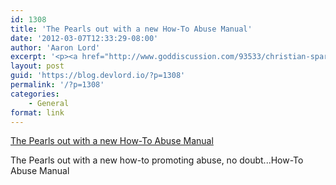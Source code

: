 ```yaml
---
id: 1308
title: 'The Pearls out with a new How-To Abuse Manual'
date: '2012-03-07T12:33:29-08:00'
author: 'Aaron Lord'
excerpt: '<p><a href="http://www.goddiscussion.com/93533/christian-spare-the-rod-spoil-the-child-evangelist-now-out-with-a-new-marriage-advice-book-for-men/" title="The Pearls out with a new How-To Abuse Manual">The Pearls out with a new How-To Abuse Manual</a></p><p>The Pearls out with a new how-to promoting abuse, no doubt...How-To Abuse Manual</p>'
layout: post
guid: 'https://blog.devlord.io/?p=1308'
permalink: '/?p=1308'
categories:
    - General
format: link
---
```


<p><a href="http://www.goddiscussion.com/93533/christian-spare-the-rod-spoil-the-child-evangelist-now-out-with-a-new-marriage-advice-book-for-men/" title="The Pearls out with a new How-To Abuse Manual">The Pearls out with a new How-To Abuse Manual</a></p><p>The Pearls out with a new how-to promoting abuse, no doubt...How-To Abuse Manual</p>
